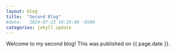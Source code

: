 ```yaml
---
layout: blog
title:  "Second Blog"
#date:   2024-07-23 10:29:40 -0500
categories: jekyll update
---
```


Welcome to my second blog! This was published on {{ page.date }}.
